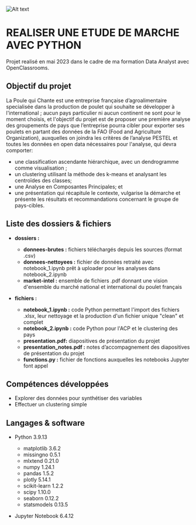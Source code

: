 ![Alt text](logo-1.PNG)


# REALISER UNE ETUDE DE MARCHE AVEC PYTHON

Projet realisé en mai 2023 dans le cadre de ma formation Data Analyst avec OpenClassrooms.

## Objectif du projet

La Poule qui Chante est une entreprise française d’agroalimentaire specialisée dans la production de poulet qui souhaite se développer à l'international ; aucun pays particulier ni aucun continent ne sont pour le moment choisis, et l'objectif du projet est de proposer une première analyse des groupements de pays que l’entreprise pourra cibler pour exporter ses poulets en partant des données de la FAO (Food and Agriculture Organization), auxquelles on joindra les critères de l’analyse PESTEL et toutes les données en open data nécessaires pour l'analyse, qui devra comporter:
* une classification ascendante hiérarchique, avec un dendrogramme comme visualisation ;
* un clustering utilisant la méthode des k-means et analysant les centroïdes des classes;
* une Analyse en Composantes Principales; et
* une présentation qui récapitule le contexte, vulgarise la démarche et présente les résultats et recommandations concernant le groupe de pays-cibles.



## Liste des dossiers & fichiers

* **dossiers :**
  - **donnees-brutes :** fichiers téléchargés depuis les sources (format .csv) 
  - **donnees-nettoyees :** fichier de données retraité avec notebook_1.ipynb prêt à uploader pour les analyses dans notebook_2.ipynb
  - **market-intel :** ensemble de fichiers .pdf donnant une vision d'ensemble du marché national et international du poulet français


* **fichiers :**
	- **notebook_1.ipynb :** code Python permettant l'import des fichiers .xlsx, leur nettoyage et la production d'un fichier unique "clean" et complet
	- **notebook_2.ipynb :** code Python pour l'ACP et le clustering des pays
	- **presentation.pdf:** diapositives de présentation du projet
  - **presentation_notes.pdf :** notes d’accompagnement des diapositives de présentation du projet
  - **functions.py :** fichier de fonctions auxquelles les notebooks Jupyter font appel


## Compétences développées

* Explorer des données pour synthétiser des variables
* Effectuer un clustering simple



## Langages & software

* Python 3.9.13
  * matplotlib 3.6.2
  * missingno 0.5.1
  * mlxtend 0.21.0
  * numpy 1.24.1
  * pandas 1.5.2
  * plotly 5.14.1
  * scikit-learn 1.2.2
  * scipy 1.10.0
  * seaborn 0.12.2
  * statsmodels 0.13.5
 

* Jupyter Notebook 6.4.12








